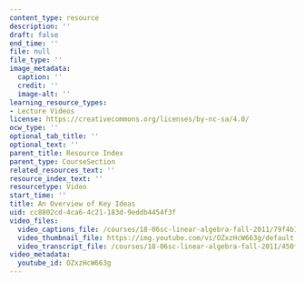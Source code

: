```yaml
---
content_type: resource
description: ''
draft: false
end_time: ''
file: null
file_type: ''
image_metadata:
  caption: ''
  credit: ''
  image-alt: ''
learning_resource_types:
- Lecture Videos
license: https://creativecommons.org/licenses/by-nc-sa/4.0/
ocw_type: ''
optional_tab_title: ''
optional_text: ''
parent_title: Resource Index
parent_type: CourseSection
related_resources_text: ''
resource_index_text: ''
resourcetype: Video
start_time: ''
title: An Overview of Key Ideas
uid: cc8802cd-4ca6-4c21-183d-9eddb4454f3f
video_files:
  video_captions_file: /courses/18-06sc-linear-algebra-fall-2011/79f4b1a0555258b1ad801c9bec12dab2_OZxzHcW663g.vtt
  video_thumbnail_file: https://img.youtube.com/vi/OZxzHcW663g/default.jpg
  video_transcript_file: /courses/18-06sc-linear-algebra-fall-2011/450f85bb4e265275a188eaae2939167c_OZxzHcW663g.pdf
video_metadata:
  youtube_id: OZxzHcW663g
---
```


